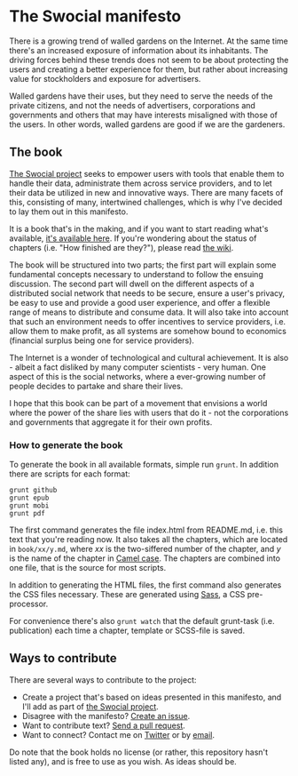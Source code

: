 # The Swocial manifesto

There is a growing trend of walled gardens on the Internet. At the same time there's an increased exposure of information about its inhabitants. The driving forces behind these trends does not seem to be about protecting the users and creating a better experience for them, but rather about increasing value for stockholders and exposure for advertisers.

Walled gardens have their uses, but they need to serve the needs of the private citizens, and not the needs of advertisers, corporations and governments and others that may have interests misaligned with those of the users. In other words, walled gardens are good if we are the gardeners.

## The book

[The Swocial project](http://github.com/swocial) seeks to empower users with tools that enable them to handle their data, administrate them across service providers, and to let their data be utilized in new and innovative ways. There are many facets of this, consisting of many, intertwined challenges, which is why I've decided to lay them out in this manifesto.

It is a book that's in the making, and if you want to start reading what's available, [it's available here](http://swocial.github.io). If you're wondering about the status of chapters (i.e. "How finished are they?"), please read [the wiki](https://github.com/swocial/swocial.github.io/wiki).

The book will be structured into two parts; the first part will explain some fundamental concepts necessary to understand to follow the ensuing discussion. The second part will dwell on the different aspects of a distributed social network that needs to be secure, ensure a user's privacy, be easy to use and provide a good user experience, and offer a flexible range of means to distribute and consume data. It will also take into account that such an environment needs to offer incentives to service providers, i.e. allow them to make profit, as all systems are somehow bound to economics (financial surplus being one for service providers).

The Internet is a wonder of technological and cultural achievement. It is also - albeit a fact disliked by many computer scientists - very human. One aspect of this is the social networks, where a ever-growing number of people decides to partake and share their lives.

I hope that this book can be part of a movement that envisions a world where the power of the share lies with users that do it - not the corporations and governments that aggregate it for their own profits.

### How to generate the book

To generate the book in all available formats, simple run `grunt`. In addition there are scripts for each format:

    grunt github
    grunt epub
    grunt mobi
    grunt pdf

The first command generates the file index.html from README.md, i.e. this text that you're reading now. It also takes all the chapters, which are located in `book/xx/y.md`, where *xx* is the two-siffered number of the chapter, and *y* is the name of the chapter in [Camel case](http://en.wikipedia.org/wiki/CamelCase). The chapters are combined into one file, that is the source for most scripts.

In addition to generating the HTML files, the first command also generates the CSS files necessary. These are generated using [Sass](http://sass-lang.com/), a CSS pre-processor.

For convenience there's also `grunt watch` that the default grunt-task (i.e. publication) each time a chapter, template or SCSS-file is saved.

## Ways to contribute

There are several ways to contribute to the project:

* Create a project that's based on ideas presented in this manifesto, and I'll add as part of [the Swocial project](https://github.com/swocial).
* Disagree with the manifesto? [Create an issue](https://github.com/swocial/swocial.github.io/issues).
* Want to contribute text? [Send a pull request](https://github.com/swocial/swocial.github.io/pulls).
* Want to connect? Contact me on [Twitter](https://twitter.com/megoth) or by [email](mailto:arne.hassel@gmail.com).

Do note that the book holds no license (or rather, this repository hasn't listed any), and is free to use as you wish. As ideas should be.